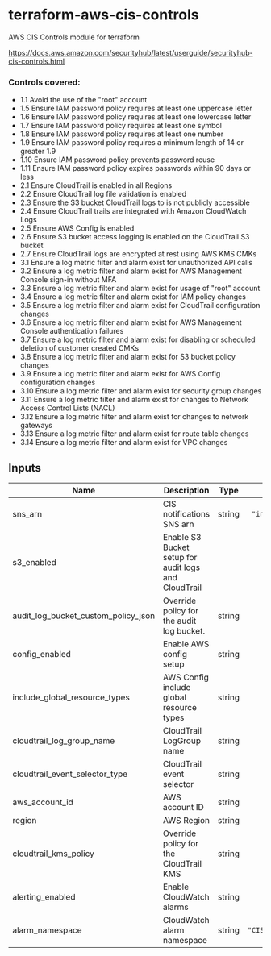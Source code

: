 # terraform-aws-cis-controls
AWS CIS Controls module for terraform

https://docs.aws.amazon.com/securityhub/latest/userguide/securityhub-cis-controls.html

### Controls covered:
- 1.1 Avoid the use of the "root" account
- 1.5 Ensure IAM password policy requires at least one uppercase letter
- 1.6 Ensure IAM password policy requires at least one lowercase letter
- 1.7 Ensure IAM password policy requires at least one symbol
- 1.8 Ensure IAM password policy requires at least one number
- 1.9 Ensure IAM password policy requires a minimum length of 14 or greater 1.9
- 1.10 Ensure IAM password policy prevents password reuse
- 1.11 Ensure IAM password policy expires passwords within 90 days or less
- 2.1 Ensure CloudTrail is enabled in all Regions
- 2.2 Ensure CloudTrail log file validation is enabled
- 2.3 Ensure the S3 bucket CloudTrail logs to is not publicly accessible
- 2.4 Ensure CloudTrail trails are integrated with Amazon CloudWatch Logs
- 2.5 Ensure AWS Config is enabled
- 2.6 Ensure S3 bucket access logging is enabled on the CloudTrail S3 bucket
- 2.7 Ensure CloudTrail logs are encrypted at rest using AWS KMS CMKs
- 3.1 Ensure a log metric filter and alarm exist for unauthorized API calls
- 3.2 Ensure a log metric filter and alarm exist for AWS Management Console sign-in without MFA
- 3.3 Ensure a log metric filter and alarm exist for usage of "root" account
- 3.4 Ensure a log metric filter and alarm exist for IAM policy changes
- 3.5 Ensure a log metric filter and alarm exist for CloudTrail configuration changes
- 3.6 Ensure a log metric filter and alarm exist for AWS Management Console authentication failures
- 3.7 Ensure a log metric filter and alarm exist for disabling or scheduled deletion of customer created CMKs
- 3.8 Ensure a log metric filter and alarm exist for S3 bucket policy changes
- 3.9 Ensure a log metric filter and alarm exist for AWS Config configuration changes
- 3.10 Ensure a log metric filter and alarm exist for security group changes
- 3.11 Ensure a log metric filter and alarm exist for changes to Network Access Control Lists (NACL)
- 3.12 Ensure a log metric filter and alarm exist for changes to network gateways
- 3.13 Ensure a log metric filter and alarm exist for route table changes
- 3.14 Ensure a log metric filter and alarm exist for VPC changes



## Inputs

| Name | Description | Type | Default | Required |
|------|-------------|:----:|:-----:|:-----:|
| sns\_arn | CIS notifications SNS arn | string | `"individual"` | yes |
| s3\_enabled | Enable S3 Bucket setup for audit logs and CloudTrail |  | `"true"` | no |
| audit\_log\_bucket\_custom\_policy\_json | Override policy for the audit log bucket. | string | `""` | no |
| config\_enabled | Enable AWS config setup | string | `"true"` | no |
| include\_global\_resource\_types | AWS Config include global resource types | string | `"true"` | no |
| cloudtrail\_log\_group\_name | CloudTrail LogGroup name | string | `""` | yes |
| cloudtrail\_event\_selector\_type | CloudTrail event selector | string | `"ALL"` | no |
| aws\_account\_id | AWS account ID | string | `""` | yes |
| region | AWS Region | string | `""` | yes |
| cloudtrail\_kms\_policy | Override policy for the CloudTrail KMS | string | `""` | no | 
| alerting\_enabled | Enable CloudWatch alarms | string | `"true"` | no |
| alarm\_namespace | CloudWatch alarm namespace | string |`"CISBenchmark"` | no |
